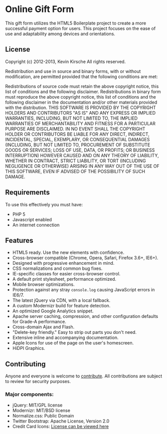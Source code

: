 # Online Gift Form

This gift form utilizes the HTML5 Boilerplate project to create a more successful payment option for users. This project focuses on the ease of use and adaptability among devices and orientations.

## License
Copyright (c) 2012-2013, Kevin Kirsche
All rights reserved.

Redistribution and use in source and binary forms, with or without modification, are permitted provided that the following conditions are met:

Redistributions of source code must retain the above copyright notice, this list of conditions and the following disclaimer.
Redistributions in binary form must reproduce the above copyright notice, this list of conditions and the following disclaimer in the documentation and/or other materials provided with the distribution.
THIS SOFTWARE IS PROVIDED BY THE COPYRIGHT HOLDERS AND CONTRIBUTORS "AS IS" AND ANY EXPRESS OR IMPLIED WARRANTIES, INCLUDING, BUT NOT LIMITED TO, THE IMPLIED WARRANTIES OF MERCHANTABILITY AND FITNESS FOR A PARTICULAR PURPOSE ARE DISCLAIMED. IN NO EVENT SHALL THE COPYRIGHT HOLDER OR CONTRIBUTORS BE LIABLE FOR ANY DIRECT, INDIRECT, INCIDENTAL, SPECIAL, EXEMPLARY, OR CONSEQUENTIAL DAMAGES (INCLUDING, BUT NOT LIMITED TO, PROCUREMENT OF SUBSTITUTE GOODS OR SERVICES; LOSS OF USE, DATA, OR PROFITS; OR BUSINESS INTERRUPTION) HOWEVER CAUSED AND ON ANY THEORY OF LIABILITY, WHETHER IN CONTRACT, STRICT LIABILITY, OR TORT (INCLUDING NEGLIGENCE OR OTHERWISE) ARISING IN ANY WAY OUT OF THE USE OF THIS SOFTWARE, EVEN IF ADVISED OF THE POSSIBILITY OF SUCH DAMAGE. 


## Requirements

To use this effectively you must have:
* PHP 5
* Javascript enabled
* An internet connection


## Features

* HTML5 ready. Use the new elements with confidence.
* Cross-browser compatible (Chrome, Opera, Safari, Firefox 3.6+, IE6+).
* Designed with progressive enhancement in mind.
* CSS normalizations and common bug fixes.
* IE-specific classes for easier cross-browser control.
* A default print stylesheet, performance optimized.
* Mobile browser optimizations.
* Protection against any stray `console.log` causing JavaScript errors in IE6/7.
* The latest jQuery via CDN, with a local fallback.
* A custom Modernizr build for feature detection.
* An optimized Google Analytics snippet.
* Apache server caching, compression, and other configuration defaults for Grade-A performance.
* Cross-domain Ajax and Flash.
* "Delete-key friendly." Easy to strip out parts you don't need.
* Extensive inline and accompanying documentation.
* Apple Icons for use of the page on the user's homescreen.
* HiDPI Graphics.


## Contributing

Anyone and everyone is welcome to [contribute](https://github.com/kkirsche/Online-Gift-Form/fork). All contributions are subject to review for security purposes. 

### Major components:

* jQuery: MIT/GPL license
* Modernizr: MIT/BSD license
* Normalize.css: Public Domain
* Twitter Bootstrap: Apache License, Version 2.0
* Credit Card Icons: [License can be viewed here](http://www.smashingmagazine.com/2010/10/21/free-png-credit-card-debit-card-and-payment-icons-set-18-icons/)
